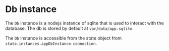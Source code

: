 # Db instance

The `Db` instance is a nodejs instance of sqlite that is used to interact with the database.
The db is stored by default at `var/data/app.sqlite`.

The `Db` instance is accessible from the state object from `state.instances.appDbInstance.connection`.

